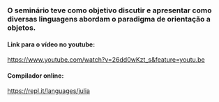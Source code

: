 ### O seminário teve como objetivo discutir e apresentar como diversas linguagens abordam o paradigma de orientação a objetos.


#### Link para o vídeo no youtube:
https://www.youtube.com/watch?v=26dd0wKzt_s&feature=youtu.be

#### Compilador online:
https://repl.it/languages/julia


 

